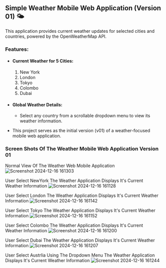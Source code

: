 ## Simple Weather Mobile Web Application (Version 01) 🌤️
This application provides current weather updates for selected cities and countries, powered by the OpenWeatherMap API.

### Features:
+  #### Current Weather for 5 Cities:
   1) New York
   2) London
   3) Tokyo
   4) Colombo
   5) Dubai
+ #### Global Weather Details:
   - Select any country from a scrollable dropdown menu to view its weather information.

* This project serves as the initial version (v01) of a weather-focused mobile web application.



###  Screen Shots Of The Weather Mobile Web Application Version 01

Normal View Of The Weather Web Mobile Application
![Screenshot 2024-12-16 161303](https://github.com/user-attachments/assets/0ee42dc8-913c-4655-8706-279ff08fc82d)

User Select NewYork The Weather Application Displays It's Current Weather Information
![Screenshot 2024-12-16 161128](https://github.com/user-attachments/assets/52b3e5bb-f21f-4fc9-aa23-79a9aac32212)

User Select London The Weather Application Displays It's Current Weather Information
![Screenshot 2024-12-16 161142](https://github.com/user-attachments/assets/0bbf7935-4b79-499d-a1b8-12d86c20b8a9)

User Select Tokyo The Weather Application Displays It's Current Weather Information
![Screenshot 2024-12-16 161152](https://github.com/user-attachments/assets/a45ce8c4-0b4e-4a12-ae17-bac1a6af5912)

User Select Colombo The Weather Application Displays It's Current Weather Information
![Screenshot 2024-12-16 161200](https://github.com/user-attachments/assets/34c29fae-3aea-48ff-9bcc-7be674d432f5)

User Select Dubai The Weather Application Displays It's Current Weather Information
![Screenshot 2024-12-16 161207](https://github.com/user-attachments/assets/4f4e0241-f393-4b4b-96b6-9954b70d17bf)

User Select Austrlia Using The Dropdown Menu The Weather Application Displays It's Current Weather Information
![Screenshot 2024-12-16 161244](https://github.com/user-attachments/assets/945530b0-068d-4267-b9d8-6f0b857aff0c)
